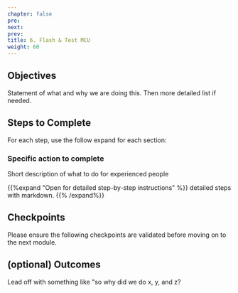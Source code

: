 ```yaml
---
chapter: false
pre: 
next: 
prev: 
title: 6. Flash & Test MCU
weight: 60
---
```


## Objectives

Statement of what and why we are doing this. Then more detailed list if needed.

## Steps to Complete

For each step, use the follow expand for each section:

### Specific action to complete

Short description of what to do for experienced people

{{%expand "Open for detailed step-by-step instructions" %}}
detailed steps with markdown.
{{% /expand%}}

## Checkpoints

Please ensure the following checkpoints are validated before moving on to the next module.

## (optional) Outcomes

Lead off with something like "so why did we do x, y, and z?